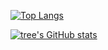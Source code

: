 [![Top Langs](https://github-readme-stats.vercel.app/api/top-langs/?username=9426224&layout=compact)](https://github.com/anuraghazra/github-readme-stats)

[![tree's GitHub stats](https://github-readme-stats.vercel.app/api?username=9426224&hide=contribs,prs&show_icons=true&theme=radical)](https://github.com/anuraghazra/github-readme-stats)
